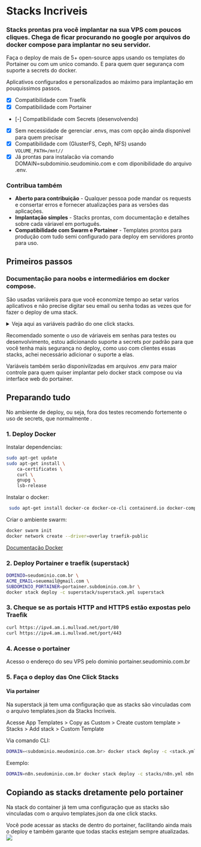 # Stacks Incriveis
### Stacks prontas pra você implantar na sua VPS com poucos cliques. Chega de ficar procurando no google por arquivos do docker compose para implantar no seu servidor.

Faça o deploy de mais de 5+ open-source apps usando os templates do Portainer ou com um unico comando. E para quem quer segurança com suporte a secrets do docker.

Aplicativos configurados e personalizados ao máximo para implantação em pouquissimos passos.

- [x] Compatibilidade com Traefik
- [x] Compatibilidade com Portainer
- [-] Compatibilidade com Secrets (desenvolvendo)
- [x] Sem necessidade de gerenciar .envs, mas com opção ainda disponivel para quem precisar
- [x] Compatibilidade com (GlusterFS, Ceph, NFS) usando `VOLUME_PATH=/mnt//`
- [x] Já prontas para instalacão via comando DOMAIN=subdominio.seudominio.com e com diponibilidade do arquivo .env.

### Contribua também
- **Aberto para contribuição** - Qualquer pessoa pode mandar os requests e consertar erros e fornecer atualizações para as versões das aplicações.
- **Implantação simples** - Stacks prontas, com documentação e detalhes sobre cada váriavel em português.
- **Compatibilidade com Swarm e Portainer** - Templates prontos para produção com tudo semi configurado para deploy em servidores pronto para uso.

## Primeiros passos
### Documentação para noobs e intermediários em docker compose.
São usadas variáveis para que você economize tempo ao setar varios aplicativos e não precise digitar seu email ou senha todas as vezes que for fazer o deploy de uma stack.

<details><summary>Veja aqui as variáveis padrão do one click stacks.</summary>
    
- **DOMINIO** - Seu dominio padrão. Ex: seudominio.com.br
- **ACME_EMAIL** - Email usado para aquisição dos certificados Let's Encrypt. SUPER IMPORTANTE
- **SMTP_SENDER** - Email que irá aparecer quando se envia um email novo pelo servidor. Ex: nao-responda@gmail.com
- **SMTP_SERVER** - Endereço do servidor SMTP que irá enviar os emails. Ex: gmail.smtp.com ou mail.seudominio.com
- **SMTP_USER** - Usuário que ira logar no servidor SMTP, normalmente é seu email principal. Ex: seuemail@gmail.com
- **SMTP_PASSWORD** - Senha do seu email ou senha de aplicativo. [Saiba mais sobre senhas de aplicativo](https://atendimento.tecnospeed.com.br/hc/pt-br/articles/4418115119127-Como-criar-senha-de-aplicativo-para-email)
- **NUMBER** - Uma aplicação pode ter varias instancias rodando, -1 -2 -3 -4, se não alterada o padrão será -1. Ex: Portainer-1
- **VERSION** - A versão da aplicação a ser usada no container, se não alterada será usada a ultima versão estável do aplicativo.
- **TRUSTED_IPS** - IP dos servidores que vão se conectar a suas aplicações, se não alterado o padrão sera somente o localhost.
    
</details>

Recomendado somente o uso de váriaveis em senhas para testes ou desenvolvimento, estou adicionando suporte a secrets por padrão para que você tenha mais segurança no deploy, como uso com clientes essas stacks, achei necessário adicionar o suporte a elas.

Variáveis também serão disponivilzadas em arquivos .env para maior controle para quem quiser implantar pelo docker stack compose ou via interface web do portainer.

## Preparando tudo
No ambiente de deploy, ou seja, fora dos testes recomendo fortemente o uso de secrets, que normalmente .

### 1. Deploy Docker
Instalar dependencias:
```bash
sudo apt-get update
sudo apt-get install \
    ca-certificates \
    curl \
    gnupg \
    lsb-release
```
Instalar o docker:
```bash
 sudo apt-get install docker-ce docker-ce-cli containerd.io docker-compose-plugin
```
Criar o ambiente swarm:
```bash
docker swarm init
docker network create --driver=overlay traefik-public
```
[Documentação Docker](https://docs.docker.com/engine/install/ubuntu/)

### 2. Deploy Portainer e traefik (superstack)
```bash
DOMINIO=seudominio.com.br \
ACME_EMAIL=seuemail@gmail.com \
SUBDOMINIO_PORTAINER=portainer.subdominio.com.br \
docker stack deploy -c superstack/superstack.yml superstack
```

### 3. Cheque se as portais HTTP and HTTPS estão expostas pelo Traefik
```bash
curl https://ipv4.am.i.mullvad.net/port/80
curl https://ipv4.am.i.mullvad.net/port/443
```

### 4. Acesse o portainer
Acesso o endereço do seu VPS pelo dominio portainer.seudominio.com.br

### 5. Faça o deploy das One Click Stacks
#### Via portainer
Na superstack já tem uma configuração que as stacks são vinculadas com o arquivo templates.json da Stacks Incriveis.


Acesse App Templates > Copy as Custom > Create custom template > Stacks > Add stack > Custom Template

Via comando CLI:
```bash
DOMAIN=<subdominio.meudominio.com.br> docker stack deploy -c <stack.yml> <nome>
```
Exemplo:
```bash
DOMAIN=n8n.seudominio.com.br docker stack deploy -c stacks/n8n.yml n8n
```

## Copiando as stacks dretamente pelo portainer
Na stack do container já tem uma configuração que as stacks são vinculadas com o arquivo templates.json da one click stacks.

Você pode acessar as stacks de dentro do portainer, facilitando ainda mais o deploy e também garante que todas stacks estejam sempre atualizadas.
![](https://user-images.githubusercontent.com/119268809/209490086-f20a83fc-a7bb-4684-a6fa-d712bc17b48e.png)
